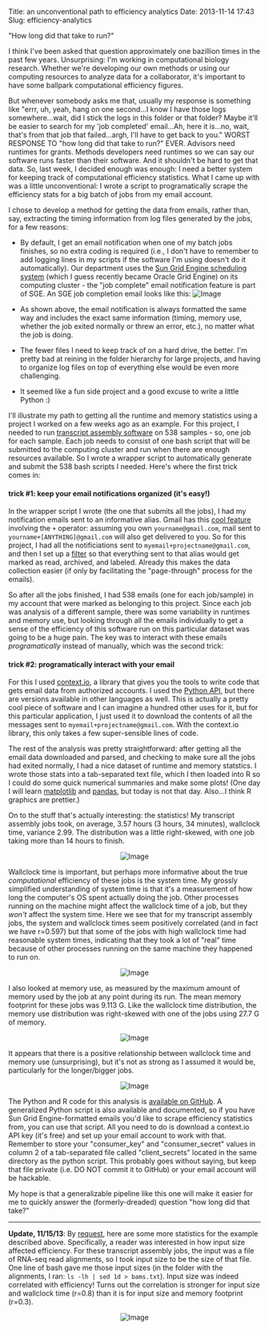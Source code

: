 Title: an unconventional path to efficiency analytics
Date: 2013-11-14 17:43
Slug: efficiency-analytics

"How long did that take to run?"

I think I've been asked that question approximately one bazillion times in the past few years.  Unsurprising: I'm working in computational biology research.  Whether we're developing our own methods or using our computing resources to analyze data for a collaborator, it's important to have some ballpark computational efficiency figures.  

But whenever somebody asks me that, usually my response is something like "errr, uh, yeah, hang on one second...I know I have those logs somewhere...wait, did I stick the logs in this folder or that folder?  Maybe it'll be easier to search for my 'job completed' email...Ah, here it is...no, wait, that's from that job that failed...argh, I'll have to get back to you."  WORST RESPONSE TO "how long did that take to run?" EVER.  Advisors need runtimes for grants.  Methods developers need runtimes so we can say our software runs faster than their software.  And it shouldn't be hard to get that data. So, last week, I decided enough was enough: I need a better system for keeping track of computational efficiency statistics.  What I came up with was a little unconventional: I wrote a script to programatically scrape the efficiency stats for a big batch of jobs from my email account.  

I chose to develop a method for getting the data from emails, rather than, say, extracting the timing information from log files generated by the jobs, for a few reasons:

- By default, I get an email notification when one of my batch jobs finishes, so no extra coding is required (i.e., I don't have to remember to add logging lines in my scripts if the software I'm using doesn't do it automatically).  Our department uses the [Sun Grid Engine scheduling system](http://en.wikipedia.org/wiki/Oracle_Grid_Engine) (which I guess recently became Oracle Grid Engine) on its computing cluster - the "job complete" email notification feature is part of SGE.  An SGE job completion email looks like this:
![Image](static/images/email.png)

- As shown above, the email notification is always formatted the same way and includes the exact same information (timing, memory use, whether the job exited normally or threw an error, etc.), no matter what the job is doing. 

- The fewer files I need to keep track of on a hard drive, the better. I'm pretty bad at reining in the folder hierarchy for large projects, and having to organize log files on top of everything else would be even more challenging.

- It seemed like a fun side project and a good excuse to write a little Python :) 

I'll illustrate my path to getting all the runtime and memory statistics using a project I worked on a few weeks ago as an example.  For this project, I needed to run [transcript assembly software](http://cufflinks.cbcb.umd.edu/index.html) on 538 samples - so, one job for each sample.  Each job needs to consist of one bash script that will be submitted to the computing cluster and run when there are enough resources available.  So I wrote a wrapper script to automatically generate and submit the 538 bash scripts I needed.  Here's where the first trick comes in:

#### trick #1: keep your email notifications organized (it's easy!)
In the wrapper script I wrote (the one that submits all the jobs), I had my notification emails sent to an informative alias.  Gmail has this [cool feature](https://support.google.com/mail/answer/12096?hl=en) involving the `+` operator: assuming you own `yourname@gmail.com`, mail sent to `yourname+[ANYTHING]@gmail.com` will also get delivered to you.   So for this project, I had all the notificiations sent to `myemail+projectname@gmail.com`, and then I set up a [filter](https://support.google.com/mail/answer/6579?hl=en) so that everything sent to that alias would get marked as read, archived, and labeled.  Already this makes the data collection easier (if only by facilitating the "page-through" process for the emails).

So after all the jobs finished, I had 538 emails (one for each job/sample) in my account that were marked as belonging to this project.  Since each job was analysis of a different sample, there was some variability in runtimes and memory use, but looking through all the emails individually to get a sense of the efficiency of this software run on this particular dataset was going to be a huge pain.  The key was to interact with these emails _programatically_ instead of manually, which was the second trick:

#### trick #2: programatically interact with your email
For this I used [context.io](http://context.io/), a library that gives you the tools to write code that gets email data from authorized accounts.  I used the [Python API](https://github.com/contextio/Python-ContextIO), but there are versions available in other languages as well.  This is actually a pretty cool piece of software and I can imagine a hundred other uses for it, but for this particular application, I just used it to download the contents of all the messages sent to `myemail+projectname@gmail.com`.  With the context.io library, this only takes a few super-sensible lines of code.

The rest of the analysis was pretty straightforward: after getting all the email data downloaded and parsed, and checking to make sure all the jobs had exited normally, I had a nice dataset of runtime and memory statstics.  I wrote those stats into a tab-separated text file, which I then loaded into R so I could do some quick numerical summaries and make some plots!  (One day I will learn [matplotlib](http://matplotlib.org/) and [pandas](http://pandas.pydata.org/), but today is not that day.  Also...I think R graphics are prettier.)

On to the stuff that's actually interesting: the statistics!  My transcript assembly jobs took, on average, 3.57 hours (3 hours, 34 minutes), wallclock time, variance 2.99. The distribution was a little right-skewed, with one job taking more than 14 hours to finish.  

<p align="center">
  <img src="static/images/time_hist.png" alt="Image"/>
</p>

Wallclock time is important, but perhaps more informative about the true _computational_ efficiency of these jobs is the system time.  My grossly simplified understanding of system time is that it's a measurement of how long the computer's OS spent actually doing the job.  Other processes running on the machine might affect the wallclock time of a job, but they _won't_ affect the system time.  Here we see that for my transcript assembly jobs, the system and wallclock times seem positively correlated (and in fact we have r=0.597) but that some of the jobs with high wallclock time had reasonable system times, indicating that they took a lot of "real" time because of other processes running on the same machine they happened to run on.  

<p align="center">
  <img src="static/images/syswalltime.png" alt="Image"/>
</p> 

I also looked at memory use, as measured by the maximum amount of memory used by the job at any point during its run.  The mean memory footprint for these jobs was 9.113 G.  Like the wallclock time distribution, the memory use distribution was right-skewed with one of the jobs using 27.7 G of memory. 

<p align="center">
  <img src="static/images/memory.png" alt="Image"/>
</p>

It appears that there is a positive relationship between wallclock time and memory use (unsurprising), but it's not as strong as I assumed it would be, particularly for the longer/bigger jobs.  

<p align="center">
  <img src="static/images/memtime.png" alt="Image"/>
</p>

The Python and R code for this analysis is [available on GitHub](https://github.com/alyssafrazee/efficiency_analytics).  A generalized Python script is also available and documented, so if you have Sun Grid Engine-formatted emails you'd like to scrape efficiency statistics from, you can use that script.  All you need to do is download a context.io API key (it's free) and set up your email account to work with that.  Remember to store your "consumer_key" and "consumer_secret" values in column 2 of a tab-separated file called "client_secrets" located in the same directory as the python script.  This probably goes without saying, but keep that file private (i.e. DO NOT commit it to GitHub) or your email account will be hackable. 

My hope is that a generalizable pipeline like this one will make it easier for me to quickly answer the (formerly-dreaded) question "how long did that take?"

---
**Update, 11/15/13**: By [request](https://twitter.com/acfrazee/status/401119198023151616), here are some more statistics for the example described above.  Specifically, a reader was interested in how input size affected efficiency.  For these transcript assembly jobs, the input was a file of RNA-seq read alignments, so I took input size to be the size of that file.  One line of bash gave me those input sizes (in the folder with the alignments, I ran:  `ls -lh | sed 1d > bams.txt`).  Input size was indeed correlated with efficiency!  Turns out the correlation is stronger for input size and wallclock time (r=0.8) than it is for input size and memory footprint (r=0.3).

<p align="center">
    <img src="static/images/inputsize.png" alt="Image"/>
</p>

